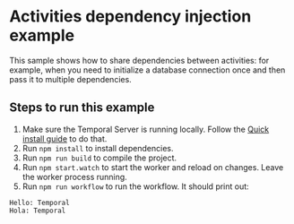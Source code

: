 # Activities dependency injection example

This sample shows how to share dependencies between activities: for example, when you need to initialize a database connection once and then pass it to multiple dependencies.

## Steps to run this example

1. Make sure the Temporal Server is running locally. Follow the [Quick install guide](https://docs.temporal.io/docs/server/quick-install) to do that.
2. Run `npm install` to install dependencies.
3. Run `npm run build` to compile the project.
3. Run `npm start.watch` to start the worker and reload on changes. Leave the worker process running.
5. Run `npm run workflow` to run the workflow. It should print out:

```
Hello: Temporal
Hola: Temporal
```
